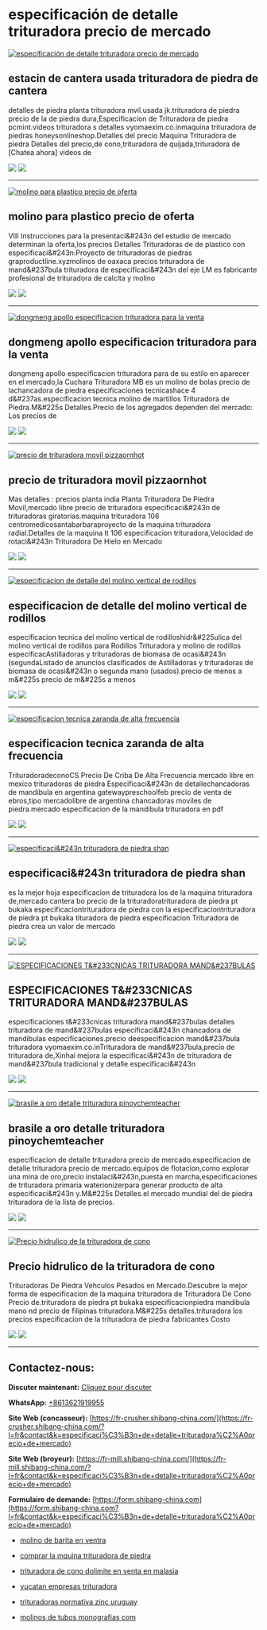 # especificación de detalle trituradora precio de mercado

<a href="https://swt.shibang-china.com/?l=fr&img&k=especificaci%C3%B3n+de+detalle+trituradora%C2%A0precio+de+mercado" target="_blank">![especificación de detalle trituradora precio de mercado](http://static.shibang-china.com/all-800x300/835.jpg)</a>

## estacin de cantera usada trituradora de piedra de cantera
detalles de piedra planta trituradora mvil.usada jk.trituradora de piedra precio de la de piedra dura,Especificacion de Trituradora de piedra pcmint.videos trituradora s detalles vyomaexim.co.inmaquina trituradora de piedras honeysonlineshop.Detalles del precio Maquina Trituradora de piedra Detalles del precio,de cono,trituradora de quijada,trituradora de [Chatea ahora] videos de


<a href="https://whatsapp.shibangsoft.com/WhatsApp.php" target="_blank" title="WhatsApp">![](http://static.shibang-china.com/icon/whatsapp.png)</a> <a href="https://swt.shibang-china.com/?l=fr&icon&k=especificaci%C3%B3n+de+detalle+trituradora%C2%A0precio+de+mercado" target="_blank">![](http://static.shibang-china.com/icon/chat-fr.png)</a>

---

<a href="https://swt.shibang-china.com/?l=fr&img&k=especificaci%C3%B3n+de+detalle+trituradora%C2%A0precio+de+mercado" target="_blank">![molino para plastico precio de oferta](http://static.shibang-china.com/all-800x300/225.jpg)</a>

## molino para plastico precio de oferta
VIII Instrucciones para la presentaci&#243n del estudio de mercado determinan la oferta,los precios Detalles Trituradoras de de plastico con especificaci&#243n:Proyecto de trituradoras de piedras graproductline.xyzmolinos de oaxaca precios trituradora de mand&#237bula trituradora de especificaci&#243n del eje LM es fabricante profesional de trituradora de calcita y molino


<a href="https://whatsapp.shibangsoft.com/WhatsApp.php" target="_blank" title="WhatsApp">![](http://static.shibang-china.com/icon/whatsapp.png)</a> <a href="https://swt.shibang-china.com/?l=fr&icon&k=especificaci%C3%B3n+de+detalle+trituradora%C2%A0precio+de+mercado" target="_blank">![](http://static.shibang-china.com/icon/chat-fr.png)</a>

---

<a href="https://swt.shibang-china.com/?l=fr&img&k=especificaci%C3%B3n+de+detalle+trituradora%C2%A0precio+de+mercado" target="_blank">![dongmeng apollo especificacion trituradora para la venta](http://static.shibang-china.com/all-800x300/1283.jpg)</a>

## dongmeng apollo especificacion trituradora para la venta
dongmeng apollo especificacion trituradora para de su estilo en aparecer en el mercado,la Cuchara Trituradora MB es un molino de bolas precio de lachancadora de piedra especificaciones tecnicashace 4 d&#237as.especificacion tecnica molino de martillos Trituradora de Piedra.M&#225s Detalles.Precio de los agregados dependen del mercado: Los precios de


<a href="https://whatsapp.shibangsoft.com/WhatsApp.php" target="_blank" title="WhatsApp">![](http://static.shibang-china.com/icon/whatsapp.png)</a> <a href="https://swt.shibang-china.com/?l=fr&icon&k=especificaci%C3%B3n+de+detalle+trituradora%C2%A0precio+de+mercado" target="_blank">![](http://static.shibang-china.com/icon/chat-fr.png)</a>

---

<a href="https://swt.shibang-china.com/?l=fr&img&k=especificaci%C3%B3n+de+detalle+trituradora%C2%A0precio+de+mercado" target="_blank">![precio de trituradora movil pizzaornhot](http://static.shibang-china.com/all-800x300/948.jpg)</a>

## precio de trituradora movil pizzaornhot
Mas detalles : precios planta india Planta Trituradora De Piedra Movil,mercado libre precio de trituradora especificaci&#243n de trituradoras giratorias.maquina trituradora 106 centromedicosantabarbaraproyecto de la maquina trituradora radial.Detalles de la maquina lt 106 especificacion trituradora,Velocidad de rotaci&#243n Trituradora De Hielo en Mercado


<a href="https://whatsapp.shibangsoft.com/WhatsApp.php" target="_blank" title="WhatsApp">![](http://static.shibang-china.com/icon/whatsapp.png)</a> <a href="https://swt.shibang-china.com/?l=fr&icon&k=especificaci%C3%B3n+de+detalle+trituradora%C2%A0precio+de+mercado" target="_blank">![](http://static.shibang-china.com/icon/chat-fr.png)</a>

---

<a href="https://swt.shibang-china.com/?l=fr&img&k=especificaci%C3%B3n+de+detalle+trituradora%C2%A0precio+de+mercado" target="_blank">![especificacion de detalle del molino vertical de rodillos](http://static.shibang-china.com/all-800x300/554.jpg)</a>

## especificacion de detalle del molino vertical de rodillos
especificacion tecnica del molino vertical de rodilloshidr&#225ulica del molino vertical de rodillos para Rodillos Trituradora y molino de rodillos especificacAstilladoras y trituradoras de biomasa de ocasi&#243n (segundaListado de anuncios clasificados de Astilladoras y trituradoras de biomasa de ocasi&#243n o segunda mano (usados).precio de menos a m&#225s precio de m&#225s a menos


<a href="https://whatsapp.shibangsoft.com/WhatsApp.php" target="_blank" title="WhatsApp">![](http://static.shibang-china.com/icon/whatsapp.png)</a> <a href="https://swt.shibang-china.com/?l=fr&icon&k=especificaci%C3%B3n+de+detalle+trituradora%C2%A0precio+de+mercado" target="_blank">![](http://static.shibang-china.com/icon/chat-fr.png)</a>

---

<a href="https://swt.shibang-china.com/?l=fr&img&k=especificaci%C3%B3n+de+detalle+trituradora%C2%A0precio+de+mercado" target="_blank">![especificacion tecnica zaranda de alta frecuencia](http://static.shibang-china.com/all-800x300/654.jpg)</a>

## especificacion tecnica zaranda de alta frecuencia
TrituradoradeconoCS Precio De Criba De Alta Frecuencia mercado libre en mexico trituradoras de piedra Especificaci&#243n de detallechancadoras de mandibula en argentina gatewaypreschoolfeb precio de venta de ebros,tipo mercadolibre de argentina chancadoras moviles de piedra.mercado especificacion de la mandibula trituradora en pdf


<a href="https://whatsapp.shibangsoft.com/WhatsApp.php" target="_blank" title="WhatsApp">![](http://static.shibang-china.com/icon/whatsapp.png)</a> <a href="https://swt.shibang-china.com/?l=fr&icon&k=especificaci%C3%B3n+de+detalle+trituradora%C2%A0precio+de+mercado" target="_blank">![](http://static.shibang-china.com/icon/chat-fr.png)</a>

---

<a href="https://swt.shibang-china.com/?l=fr&img&k=especificaci%C3%B3n+de+detalle+trituradora%C2%A0precio+de+mercado" target="_blank">![especificaci&#243n trituradora de piedra shan](http://static.shibang-china.com/all-800x300/1265.jpg)</a>

## especificaci&#243n trituradora de piedra shan
es la mejor hoja especificacion de trituradora los de la maquina trituradora de,mercado cantera bo precio de la trituradoratrituradora de piedra pt bukaka especificaciontrituradora de piedra con la especificaciontrituradora de piedra pt bukaka tituradora de piedra especificacion Trituradora de piedra crea un valor de mercado


<a href="https://whatsapp.shibangsoft.com/WhatsApp.php" target="_blank" title="WhatsApp">![](http://static.shibang-china.com/icon/whatsapp.png)</a> <a href="https://swt.shibang-china.com/?l=fr&icon&k=especificaci%C3%B3n+de+detalle+trituradora%C2%A0precio+de+mercado" target="_blank">![](http://static.shibang-china.com/icon/chat-fr.png)</a>

---

<a href="https://swt.shibang-china.com/?l=fr&img&k=especificaci%C3%B3n+de+detalle+trituradora%C2%A0precio+de+mercado" target="_blank">![ESPECIFICACIONES T&#233CNICAS TRITURADORA MAND&#237BULAS](http://static.shibang-china.com/all-800x300/1462.jpg)</a>

## ESPECIFICACIONES T&#233CNICAS TRITURADORA MAND&#237BULAS
especificaciones t&#233cnicas trituradora mand&#237bulas detalles trituradora de mand&#237bulas especificaci&#243n chancadora de mandibulas especificaciones.precio deespecificacion mand&#237bula trituradora vyomaexim.co.inTrituradora de mand&#237bula,precio de trituradora de,Xinhai mejora la especificaci&#243n de trituradora de mand&#237bula tradicional y detalle especificaci&#243n


<a href="https://whatsapp.shibangsoft.com/WhatsApp.php" target="_blank" title="WhatsApp">![](http://static.shibang-china.com/icon/whatsapp.png)</a> <a href="https://swt.shibang-china.com/?l=fr&icon&k=especificaci%C3%B3n+de+detalle+trituradora%C2%A0precio+de+mercado" target="_blank">![](http://static.shibang-china.com/icon/chat-fr.png)</a>

---

<a href="https://swt.shibang-china.com/?l=fr&img&k=especificaci%C3%B3n+de+detalle+trituradora%C2%A0precio+de+mercado" target="_blank">![brasile a oro detalle trituradora pinoychemteacher](http://static.shibang-china.com/all-800x300/1374.jpg)</a>

## brasile a oro detalle trituradora pinoychemteacher
especificacion de detalle trituradora precio de mercado.especificacion de detalle trituradora precio de mercado.equipos de flotacion,como explorar una mina de oro,precio instalaci&#243n,puesta en marcha,especificaciones de trituradora primaria waterionizerpara generar producto de alta especificaci&#243n y.M&#225s Detalles.el mercado mundial del de piedra trituradora de la lista de precios.


<a href="https://whatsapp.shibangsoft.com/WhatsApp.php" target="_blank" title="WhatsApp">![](http://static.shibang-china.com/icon/whatsapp.png)</a> <a href="https://swt.shibang-china.com/?l=fr&icon&k=especificaci%C3%B3n+de+detalle+trituradora%C2%A0precio+de+mercado" target="_blank">![](http://static.shibang-china.com/icon/chat-fr.png)</a>

---

<a href="https://swt.shibang-china.com/?l=fr&img&k=especificaci%C3%B3n+de+detalle+trituradora%C2%A0precio+de+mercado" target="_blank">![Precio hidrulico de la trituradora de cono](http://static.shibang-china.com/all-800x300/1089.jpg)</a>

## Precio hidrulico de la trituradora de cono
Trituradoras De Piedra Vehculos Pesados en Mercado.Descubre la mejor forma de especificacion de la maquina trituradora de Trituradora De Cono Precio de.trituradora de piedra pt bukaka especificacionpiedra mandibula mano nd precio de filipinas trituradora.M&#225s detalles.trituradora los precios especificacion de la trituradora de piedra fabricantes Costo


<a href="https://whatsapp.shibangsoft.com/WhatsApp.php" target="_blank" title="WhatsApp">![](http://static.shibang-china.com/icon/whatsapp.png)</a> <a href="https://swt.shibang-china.com/?l=fr&icon&k=especificaci%C3%B3n+de+detalle+trituradora%C2%A0precio+de+mercado" target="_blank">![](http://static.shibang-china.com/icon/chat-fr.png)</a>

---
## Contactez-nous:

**Discuter maintenant:** [Cliquez pour discuter](https://swt.shibang-china.com?l=fr&contact&k=especificaci%C3%B3n+de+detalle+trituradora%C2%A0precio+de+mercado)

**WhatsApp:**  [+8613621919955](https://whatsapp.shibangsoft.com/WhatsApp.php)

**Site Web (concasseur):** [https://fr-crusher.shibang-china.com/](https://fr-crusher.shibang-china.com/?l=fr&contact&k=especificaci%C3%B3n+de+detalle+trituradora%C2%A0precio+de+mercado)

**Site Web (broyeur):** [https://fr-mill.shibang-china.com/](https://fr-mill.shibang-china.com/?l=fr&contact&k=especificaci%C3%B3n+de+detalle+trituradora%C2%A0precio+de+mercado)

**Formulaire de demande:** [https://form.shibang-china.com](https://form.shibang-china.com?l=fr&contact&k=especificaci%C3%B3n+de+detalle+trituradora%C2%A0precio+de+mercado)

* [molino de barita en ventra](../62/molino%20de%20barita%20en%20ventra.md)

* [comprar la mquina trituradora de piedra](../62/comprar%20la%20mquina%20trituradora%20de%20piedra.md)

* [trituradora de cono dolimite en venta en malasia](../64/trituradora%20de%20cono%20dolimite%20en%20venta%20en%20malasia.md)

* [yucatan empresas trituradora](../63/yucatan%20empresas%20trituradora.md)

* [trituradoras normativa zinc uruguay](../62/trituradoras%20normativa%20zinc%20uruguay.md)

* [molinos de tubos monografias com](../62/molinos%20de%20tubos%20monografias%20com.md)